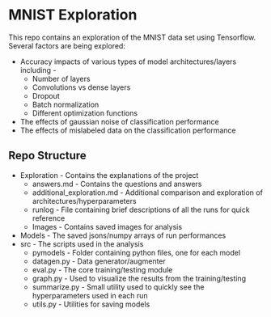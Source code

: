 # MNIST Exploration
This repo contains an exploration of the MNIST data set using Tensorflow.<br>
Several factors are being explored:
* Accuracy impacts of various types of model architectures/layers including -
  * Number of layers
  * Convolutions vs dense layers
  * Dropout
  * Batch normalization
  * Different optimization functions
* The effects of gaussian noise of classification performance
* The effects of mislabeled data on the classification performance

## Repo Structure
* Exploration - Contains the explanations of the project
  * answers.md - Contains the questions and answers
  * additional_exploration.md - Additional comparison and exploration of architectures/hyperparameters
  * runlog - File containing brief descriptions of all the runs for quick reference
  * Images - Contains saved images for analysis
* Models - The saved jsons/numpy arrays of run performances
* src - The scripts used in the analysis
  * pymodels - Folder containing python files, one for each model
  * datagen.py - Data generator/augmenter
  * eval.py - The core training/testing module
  * graph.py - Used to visualize the results from the training/testing
  * summarize.py - Small utility used to quickly see the hyperparameters used in each run
  * utils.py - Utilities for saving models
